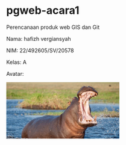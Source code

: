 # pgweb-acara1
Perencanaan produk web GIS dan Git



Nama: hafizh vergiansyah


NIM: 22/492605/SV/20578


Kelas: A

Avatar: 

<img src="IMG.jpg" width="300">
